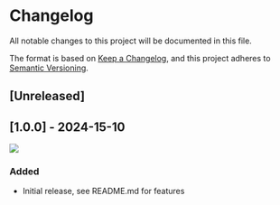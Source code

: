 # Changelog
All notable changes to this project will be documented in this file.

The format is based on [Keep a Changelog](https://keepachangelog.com/en/1.0.0/),
and this project adheres to [Semantic Versioning](https://semver.org/spec/v2.0.0.html).

## [Unreleased]

## [1.0.0] - 2024-15-10

<img src="https://img.shields.io/badge/Spelunky 2-1.19.8c-orange">

### Added
- Initial release, see README.md for features
